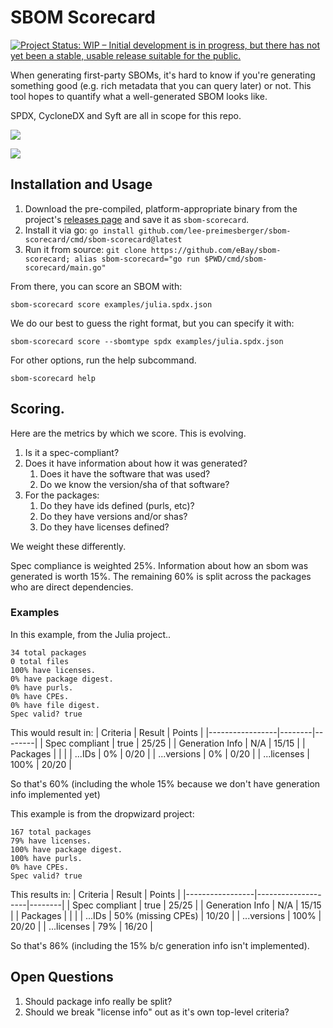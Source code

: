 # SBOM Scorecard

[![Project Status: WIP – Initial development is in progress, but there has not yet been a stable, usable release suitable for the public.](https://www.repostatus.org/badges/latest/wip.svg)](https://www.repostatus.org/#wip)

When generating first-party SBOMs, it's hard to know if you're generating something good (e.g. rich metadata that you can query later) or not. This tool hopes to quantify what a well-generated SBOM looks like.

SPDX, CycloneDX and Syft are all in scope for this repo.

![](./usage.gif)

![](./result.png)

## Installation and Usage

1. Download the pre-compiled, platform-appropriate binary from
   the project's [releases page](https://github.com/eBay/sbom-scorecard/releases) and save it as `sbom-scorecard`.
2. Install it via go: `go install github.com/lee-preimesberger/sbom-scorecard/cmd/sbom-scorecard@latest`
3. Run it from source: `git clone https://github.com/eBay/sbom-scorecard; alias sbom-scorecard="go run $PWD/cmd/sbom-scorecard/main.go"`

From there, you can score an SBOM with:

```
sbom-scorecard score examples/julia.spdx.json
```

We do our best to guess the right format, but you can specify it with:

```
sbom-scorecard score --sbomtype spdx examples/julia.spdx.json
```

For other options, run the help subcommand.

```
sbom-scorecard help
```

## Scoring.

Here are the metrics by which we score. This is evolving.

1. Is it a spec-compliant?
2. Does it have information about how it was generated?
   1. Does it have the software that was used?
   2. Do we know the version/sha of that software?
3. For the packages:
   1. Do they have ids defined (purls, etc)?
   2. Do they have versions and/or shas?
   3. Do they have licenses defined?

We weight these differently.

Spec compliance is weighted 25%.
Information about how an sbom was generated is worth 15%.
The remaining 60% is split across the packages who are direct dependencies.

### Examples

In this example, from the Julia project..

```
34 total packages
0 total files
100% have licenses.
0% have package digest.
0% have purls.
0% have CPEs.
0% have file digest.
Spec valid? true
```

This would result in:
| Criteria | Result | Points |
|-----------------|--------|--------|
| Spec compliant | true | 25/25 |
| Generation Info | N/A | 15/15 |
| Packages | | |
| ...IDs | 0% | 0/20 |
| ...versions | 0% | 0/20 |
| ...licenses | 100% | 20/20 |

So that's 60% (including the whole 15% because we don't have generation info implemented yet)

This example is from the dropwizard project:

```
167 total packages
79% have licenses.
100% have package digest.
100% have purls.
0% have CPEs.
Spec valid? true
```

This results in:
| Criteria | Result | Points |
|-----------------|--------------------|--------|
| Spec compliant | true | 25/25 |
| Generation Info | N/A | 15/15 |
| Packages | | |
| ...IDs | 50% (missing CPEs) | 10/20 |
| ...versions | 100% | 20/20 |
| ...licenses | 79% | 16/20 |

So that's 86% (including the 15% b/c generation info isn't implemented).

## Open Questions

1. Should package info really be split?
1. Should we break "license info" out as it's own top-level criteria?
